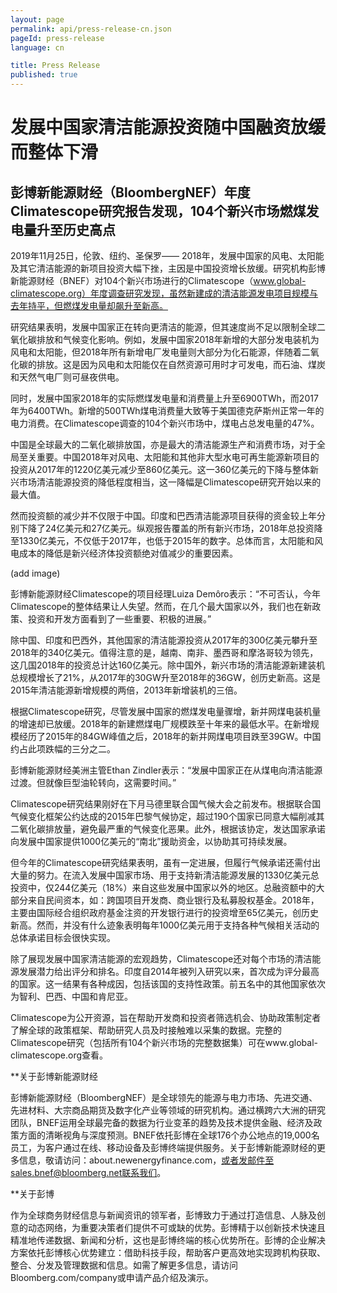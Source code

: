 ```yaml
---
layout: page
permalink: api/press-release-cn.json
pageId: press-release
language: cn

title: Press Release
published: true
---
```


# 发展中国家清洁能源投资随中国融资放缓而整体下滑

## 彭博新能源财经（BloombergNEF）年度Climatescope研究报告发现，104个新兴市场燃煤发电量升至历史高点

2019年11月25日，伦敦、纽约、圣保罗—— 2018年，发展中国家的风电、太阳能及其它清洁能源的新项目投资大幅下挫，主因是中国投资增长放缓。研究机构彭博新能源财经（BNEF）对104个新兴市场进行的Climatescope（www.global-climatescope.org）年度调查研究发现，虽然新建成的清洁能源发电项目规模与去年持平，但燃煤发电量却飙升至新高。

研究结果表明，发展中国家正在转向更清洁的能源，但其速度尚不足以限制全球二氧化碳排放和气候变化影响。例如，发展中国家2018年新增的大部分发电装机为风电和太阳能，但2018年所有新增电厂发电量则大部分为化石能源，伴随着二氧化碳的排放。这是因为风电和太阳能仅在自然资源可用时才可发电，而石油、煤炭和天然气电厂则可昼夜供电。

同时，发展中国家2018年的实际燃煤发电量和消费量上升至6900TWh，而2017年为6400TWh。新增的500TWh煤电消费量大致等于美国德克萨斯州正常一年的电力消费。在Climatescope调查的104个新兴市场中，煤电占总发电量的47%。 

中国是全球最大的二氧化碳排放国，亦是最大的清洁能源生产和消费市场，对于全局至关重要。中国2018年对风电、太阳能和其他非大型水电可再生能源新项目的投资从2017年的1220亿美元减少至860亿美元。这一360亿美元的下降与整体新兴市场清洁能源投资的降低程度相当，这一降幅是Climatescope研究开始以来的最大值。

然而投资额的减少并不仅限于中国。印度和巴西清洁能源项目获得的资金较上年分别下降了24亿美元和27亿美元。纵观报告覆盖的所有新兴市场，2018年总投资降至1330亿美元，不仅低于2017年，也低于2015年的数字。总体而言，太阳能和风电成本的降低是新兴经济体投资额绝对值减少的重要因素。 

(add image)

彭博新能源财经Climatescope的项目经理Luiza Demôro表示：“不可否认，今年Climatescope的整体结果让人失望。然而，在几个最大国家以外，我们也在新政策、投资和开发方面看到了一些重要、积极的进展。”

除中国、印度和巴西外，其他国家的清洁能源投资从2017年的300亿美元攀升至2018年的340亿美元。值得注意的是，越南、南非、墨西哥和摩洛哥较为领先，这几国2018年的投资总计达160亿美元。除中国外，新兴市场的清洁能源新建装机总规模增长了21%，从2017年的30GW升至2018年的36GW，创历史新高。这是2015年清洁能源新增规模的两倍，2013年新增装机的三倍。

根据Climatescope研究，尽管发展中国家的燃煤发电量骤增，新并网煤电装机量的增速却已放缓。2018年的新建燃煤电厂规模跌至十年来的最低水平。在新增规模经历了2015年的84GW峰值之后，2018年的新并网煤电项目跌至39GW。中国约占此项跌幅的三分之二。 

彭博新能源财经美洲主管Ethan Zindler表示：“发展中国家正在从煤电向清洁能源过渡。但就像巨型油轮转向，这需要时间。”

Climatescope研究结果刚好在下月马德里联合国气候大会之前发布。根据联合国气候变化框架公约达成的2015年巴黎气候协定，超过190个国家已同意大幅削减其二氧化碳排放量，避免最严重的气候变化恶果。此外，根据该协定，发达国家承诺向发展中国家提供1000亿美元的“南北”援助资金，以协助其可持续发展。 

但今年的Climatescope研究结果表明，虽有一定进展，但履行气候承诺还需付出大量的努力。在流入发展中国家市场、用于支持新清洁能源发展的1330亿美元总投资中，仅244亿美元（18%）来自这些发展中国家以外的地区。总融资额中的大部分来自民间资本，如：跨国项目开发商、商业银行及私募股权基金。2018年，主要由国际经合组织政府基金注资的开发银行进行的投资增至65亿美元，创历史新高。然而，并没有什么迹象表明每年1000亿美元用于支持各种气候相关活动的总体承诺目标会很快实现。 

除了展现发展中国家清洁能源的宏观趋势，Climatescope还对每个市场的清洁能源发展潜力给出评分和排名。印度自2014年被列入研究以来，首次成为评分最高的国家。这一结果有各种成因，包括该国的支持性政策。前五名中的其他国家依次为智利、巴西、中国和肯尼亚。

Climatescope为公开资源，旨在帮助开发商和投资者筛选机会、协助政策制定者了解全球的政策框架、帮助研究人员及时接触难以采集的数据。完整的Climatescope研究（包括所有104个新兴市场的完整数据集）可在www.global-climatescope.org查看。

**关于彭博新能源财经

彭博新能源财经（BloombergNEF）是全球领先的能源与电力市场、先进交通、先进材料、大宗商品期货及数字化产业等领域的研究机构。通过横跨六大洲的研究团队，BNEF运用全球最完备的数据为行业变革的趋势及技术提供金融、经济及政策方面的清晰视角与深度预测。BNEF依托彭博在全球176个办公地点的19,000名员工，为客户通过在线、移动设备及彭博终端提供服务。关于彭博新能源财经的更多信息，敬请访问：about.newenergyfinance.com，或者发邮件至sales.bnef@bloomberg.net联系我们。

**关于彭博

作为全球商务财经信息与新闻资讯的领军者，彭博致力于通过打造信息、人脉及创意的动态网络，为重要决策者们提供不可或缺的优势。彭博精于以创新技术快速且精准地传递数据、新闻和分析，这也是彭博终端的核心优势所在。彭博的企业解决方案依托彭博核心优势建立：借助科技手段，帮助客户更高效地实现跨机构获取、整合、分发及管理数据和信息。如需了解更多信息，请访问Bloomberg.com/company或申请产品介绍及演示。
